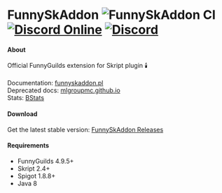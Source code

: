 # FunnySkAddon ![FunnySkAddon CI](https://github.com/FunnyGuilds/FunnySkAddon/workflows/FunnySkAddon%20CI/badge.svg) [![Discord Online](https://img.shields.io/discord/254623242914889729.svg)](https://discord.gg/CYvyq3u) [![Discord](https://img.shields.io/badge/discord-funnyguilds-738bd7.svg?style=square)](https://discord.gg/CYvyq3u)

#### About
Official FunnyGuilds extension for Skript plugin 🕯️ <br><br>
Documentation: [funnyskaddon.pl](https://funnyskaddon.pl) <br>
Deprecated docs: [mlgroupmc.github.io](https://mlgroupmc.github.io/) <br>
Stats: [BStats](https://bstats.org/plugin/bukkit/FunnySkAddon-Extended/6363)

#### Download
Get the latest stable version: [FunnySkAddon Releases](https://github.com/FunnyGuilds/FunnySkAddon/releases)

#### Requirements
* FunnyGuilds 4.9.5+
* Skript 2.4+
* Spigot 1.8.8+
* Java 8

